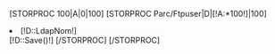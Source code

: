 [STORPROC 100|A|0|100]
	[STORPROC Parc/Ftpuser|D|[!A:*100!]|100]
		<li>[!D::LdapNom!]</li>
		[!D::Save()!]
	[/STORPROC]
[/STORPROC]
